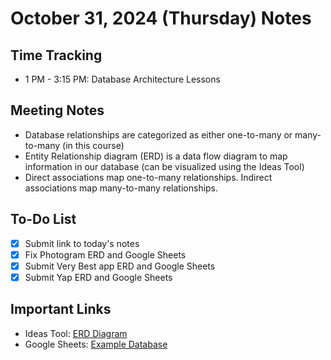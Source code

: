 # October 31, 2024 (Thursday) Notes

## Time Tracking
- 1 PM - 3:15 PM: Database Architecture Lessons

## Meeting Notes
- Database relationships are categorized as either one-to-many or many-to-many (in this course)
- Entity Relationship diagram (ERD) is a data flow diagram to map information in our database (can be visualized using the Ideas Tool)
- Direct associations map one-to-many relationships. Indirect associations map many-to-many relationships.

## To-Do List
- [x] Submit link to today's notes
- [x] Fix Photogram ERD and Google Sheets
- [x] Submit Very Best app ERD and Google Sheets
- [x] Submit Yap ERD and Google Sheets

## Important Links
- Ideas Tool: [ERD Diagram](https://ideas.firstdraft.com/)
- Google Sheets: [Example Database](https://sheets.google.com/)